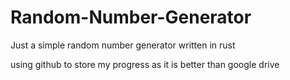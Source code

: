 # Random-Number-Generator

Just a simple random number generator written in rust

using github to store my progress as it is better than google drive
